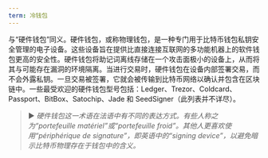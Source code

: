 ```yaml
---
term: 冷钱包
---
```


与“硬件钱包”同义。硬件钱包，或称物理钱包，是一种专门用于比特币钱包私钥安全管理的电子设备。这些设备旨在提供比直接连接互联网的多功能机器上的软件钱包更高的安全性。硬件钱包将助记词离线存储在一个攻击面极小的设备上，从而将其与可能存在漏洞的环境隔离。当进行交易时，硬件钱包在设备内部签署交易，而不会外露私钥。一旦交易被签署，它就会被传输到比特币网络以确认并包含在区块链中。一些最受欢迎的硬件钱包型号包括：Ledger、Trezor、Coldcard、Passport、BitBox、Satochip、Jade 和 SeedSigner（此列表并不详尽）。

> ► *硬件钱包这一术语在法语中有不同的表达方式。有些人称之为“portefeuille matériel”或“portefeuille froid”。其他人更喜欢使用“périphérique de signature”，即英语中的“signing device”，以避免暗示比特币物理存在于钱包中的含义。*